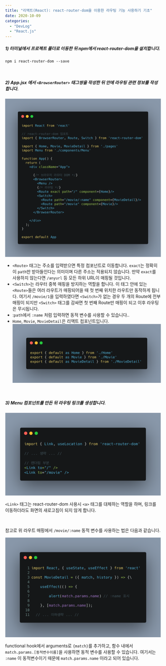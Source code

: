 ```yaml
---
title: "리액트(React): react-router-dom을 이용한 라우팅 기능 사용하기 기초"
date: 2020-10-09
categories: 
  - "DevLog"
  - "React.js"
---
```


##### **1) 터미널에서 프로젝트 폴더로 이동한 뒤 npm에서 react-router-dom을 설치합니다.**

```
npm i react-router-dom --save
```

 

##### **2) App.jsx 에서 `<BrowserRouter>` 태그쌍을 작성한 뒤 안에 라우팅 관련 정보를 작성합니다.**

 ![](/assets/img/wp-content/uploads/2020/10/carbon.png)

- `<Route>` 태그는 주소를 입력받으면 특정 컴포넌트로 이동합니다. `exact`는 정확히 이 `path`만 받아들인다는 의미이며 다른 주소는 적용되지 않습니다. 만약 `exact`를 사용하지 않는다면 `/anyurl` 등 모든 하위 URL이 매핑될 것입니다.
- `<Switch>`는 라우터 중복 매핑을 방지하는 역할을 합니다. 이 태그 안에 있는 `<Route>`들은 여러 라우트가 매핑되어을 때 첫 번째 위치한 라우트만 동작하게 됩니다. 여기서 `/movie/1`을 입력하였다면 `<Switch>`가 없는 경우 두 개의 Route에 전부 매핑이 되지만 `<Switch>` 태그를 감싸면 첫 번째 Route만 매핑이 되고 이후 라우팅은 무시됩니다.
- :`path`에서 `:name` 처럼 입력하면 동적 변수를 사용할 수 있습니다..
- `Home`, `Movie`, `MovieDetail`은 리액트 컴포넌트입니다.  ![](/assets/img/wp-content/uploads/2020/10/carbon-2.png)

 

##### **3) Menu 컴포넌트를 만든 뒤 라우팅 링크를 생성합니다.**

 ![](/assets/img/wp-content/uploads/2020/10/carbon-1.png)

`<Link>` 태그는 react-router-dom 사용시 `<a>` 태그를 대체하는 역할을 하며, 링크를 이동하더라도 화면의 새로고침이 되지 않게 합니다.

 

참고로 위 라우트 매핑에서 `/movie/:name` 동적 변수를 사용하는 법은 다음과 같습니다.

 ![](/assets/img/wp-content/uploads/2020/10/carbon-3.png)

functional hook에서 arguments로 `{match}`를 추가하고, 함수 내에서 `match.params.[동적변수이름]`을 사용하면 동적 변수를 사용할 수 있습니다. 여기서는 `:name` 이 동적변수이기 때문에 `match.params.name` 이라고 되어 있습니다.
